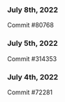 ### July 8th, 2022

Commit #80768

### July 5th, 2022

Commit #314353


### July 4th, 2022

Commit #72281
